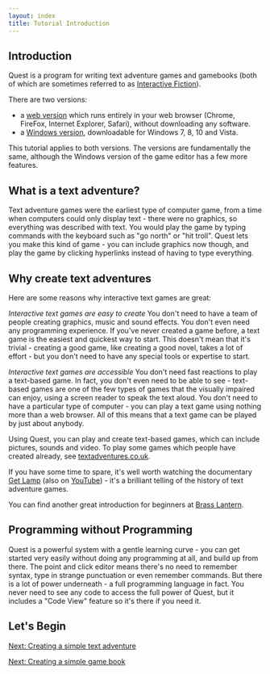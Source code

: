 ```yaml
---
layout: index
title: Tutorial Introduction
---
```


Introduction
------------

Quest is a program for writing text adventure games and gamebooks (both of which are sometimes referred to as [Interactive Fiction](http://en.wikipedia.org/wiki/Interactive_fiction)).

There are two versions:

-   a [web version](http://textadventures.co.uk/create/) which runs entirely in your web browser (Chrome, FireFox, Internet Explorer, Safari), without downloading any software.
-   a [Windows version](http://textadventures.co.uk/quest/desktop), downloadable for Windows 7, 8, 10 and Vista.

This tutorial applies to both versions. The versions are fundamentally the same, although the Windows version of the game editor has a few more features.

What is a text adventure?
-------------------------

Text adventure games were the earliest type of computer game, from a time when computers could only display text - there were no graphics, so everything was described with text. You would play the game by typing commands with the keyboard such as "go north" or "hit troll". Quest lets you make this kind of game - you can include graphics now though, and play the game by clicking hyperlinks instead of having to type everything.

Why create text adventures
--------------------------

Here are some reasons why interactive text games are great:

_Interactive text games are easy to create_
You don't need to have a team of people creating graphics, music and sound effects. You don't even need any programming experience. If you've never created a game before, a text game is the easiest and quickest way to start. This doesn't mean that it's trivial - creating a good game, like creating a good novel, takes a lot of effort - but you don't need to have any special tools or expertise to start.

_Interactive text games are accessible_
You don't need fast reactions to play a text-based game. In fact, you don't even need to be able to see - text-based games are one of the few types of games that the visually impaired can enjoy, using a screen reader to speak the text aloud. You don't need to have a particular type of computer - you can play a text game using nothing more than a web browser. All of this means that a text game can be played by just about anybody.

Using Quest, you can play and create text-based games, which can include pictures, sounds and video. To play some games which people have created already, see [textadventures.co.uk](http://textadventures.co.uk/).

If you have some time to spare, it's well worth watching the documentary [Get Lamp](http://www.getlamp.com/) (also on [YouTube](http://www.youtube.com/watch?v=LRhbcDzbGSU)) - it's a brilliant telling of the history of text adventure games.

You can find another great introduction for beginners at [Brass Lantern](http://www.brasslantern.org/beginners/).

Programming without Programming
-------------------------------

Quest is a powerful system with a gentle learning curve - you can get started very easily without doing any programming at all, and build up from there. The point and click editor means there's no need to remember syntax, type in strange punctuation or even remember commands. But there is a lot of power underneath - a full programming language in fact. You never need to see any code to access the full power of Quest, but it includes a "Code View" feature so it's there if you need it.

Let's Begin
-----------

[Next: Creating a simple text adventure](creating_a_simple_game.html)

[Next: Creating a simple game book](creating_a_gamebook.html)
